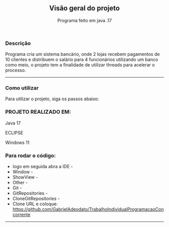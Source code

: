 
  <h2 align="center">Visão geral do projeto</h2>

  <p align="center">
    Programa feito em java .17 
    <br>
    </p>
</p>

<br>


### Descrição

Programa cria um sistema bancário, onde 2 lojas recebem pagamentos de 10 clientes e distribuem o salário para 4 funcionários utilizando um banco como meio, o projeto tem a finalidade de utilizar threads para acelerar o processo.

<hr>




### Como utilizar

 Para utilizar o projeto, siga os passos abaixo:

### PROJETO REALIZADO EM:

 Java 17

  ECLIPSE

 Windows 11

### Para rodar o código:

* logo em seguida abra a IDE -
* Window -
* ShowView -
* Other -
* Git -
* GitRepositories -
* CloneGitRepositories -
* Clone URL e coloque: https://github.com/GabrielAdeodato/TrabalhoIndividualProgramacaoConcorrente



<hr>
